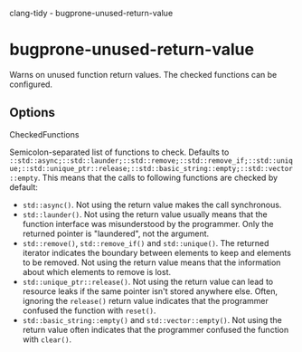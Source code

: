 clang-tidy - bugprone-unused-return-value

</div>

# bugprone-unused-return-value

Warns on unused function return values. The checked functions can be
configured.

## Options

<div class="option">

CheckedFunctions

Semicolon-separated list of functions to check. Defaults to
`::std::async;::std::launder;::std::remove;::std::remove_if;::std::unique;::std::unique_ptr::release;::std::basic_string::empty;::std::vector::empty`.
This means that the calls to following functions are checked by default:

- `std::async()`. Not using the return value makes the call synchronous.
- `std::launder()`. Not using the return value usually means that the
  function interface was misunderstood by the programmer. Only the
  returned pointer is "laundered", not the argument.
- `std::remove()`, `std::remove_if()` and `std::unique()`. The returned
  iterator indicates the boundary between elements to keep and elements
  to be removed. Not using the return value means that the information
  about which elements to remove is lost.
- `std::unique_ptr::release()`. Not using the return value can lead to
  resource leaks if the same pointer isn't stored anywhere else. Often,
  ignoring the `release()` return value indicates that the programmer
  confused the function with `reset()`.
- `std::basic_string::empty()` and `std::vector::empty()`. Not using the
  return value often indicates that the programmer confused the function
  with `clear()`.

</div>
